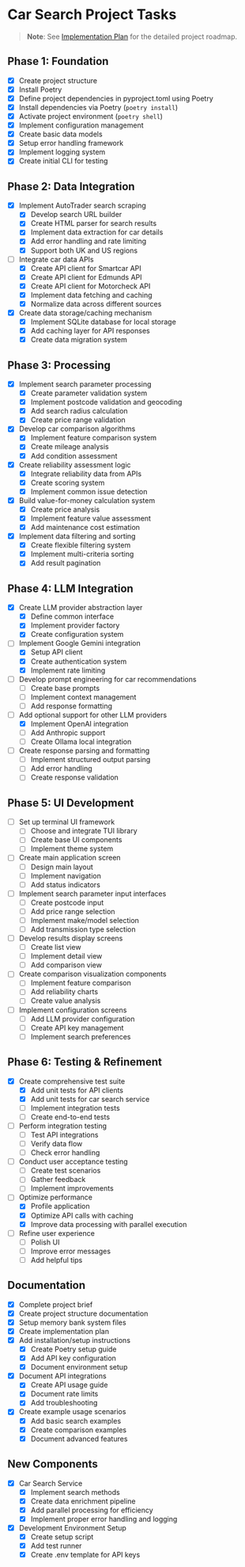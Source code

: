 # Car Search Project Tasks

> **Note**: See [Implementation Plan](implementation_plan.md) for the detailed project roadmap.

## Phase 1: Foundation
- [x] Create project structure
- [x] Install Poetry
- [x] Define project dependencies in pyproject.toml using Poetry
- [x] Install dependencies via Poetry (`poetry install`)
- [x] Activate project environment (`poetry shell`)
- [x] Implement configuration management
- [x] Create basic data models
- [x] Setup error handling framework
- [x] Implement logging system
- [x] Create initial CLI for testing

## Phase 2: Data Integration
- [x] Implement AutoTrader search scraping
  - [x] Develop search URL builder
  - [x] Create HTML parser for search results
  - [x] Implement data extraction for car details
  - [x] Add error handling and rate limiting
  - [x] Support both UK and US regions
- [ ] Integrate car data APIs
  - [x] Create API client for Smartcar API
  - [x] Create API client for Edmunds API
  - [x] Create API client for Motorcheck API
  - [x] Implement data fetching and caching
  - [x] Normalize data across different sources
- [x] Create data storage/caching mechanism
  - [x] Implement SQLite database for local storage
  - [x] Add caching layer for API responses
  - [x] Create data migration system

## Phase 3: Processing
- [x] Implement search parameter processing
  - [x] Create parameter validation system
  - [x] Implement postcode validation and geocoding
  - [x] Add search radius calculation
  - [x] Create price range validation
- [x] Develop car comparison algorithms
  - [x] Implement feature comparison system
  - [x] Create mileage analysis
  - [x] Add condition assessment
- [x] Create reliability assessment logic
  - [x] Integrate reliability data from APIs
  - [x] Create scoring system
  - [x] Implement common issue detection
- [x] Build value-for-money calculation system
  - [x] Create price analysis
  - [x] Implement feature value assessment
  - [x] Add maintenance cost estimation
- [x] Implement data filtering and sorting
  - [x] Create flexible filtering system
  - [x] Implement multi-criteria sorting
  - [x] Add result pagination

## Phase 4: LLM Integration
- [x] Create LLM provider abstraction layer
  - [x] Define common interface
  - [x] Implement provider factory
  - [x] Create configuration system
- [ ] Implement Google Gemini integration
  - [x] Setup API client
  - [x] Create authentication system
  - [x] Implement rate limiting
- [ ] Develop prompt engineering for car recommendations
  - [ ] Create base prompts
  - [ ] Implement context management
  - [ ] Add response formatting
- [ ] Add optional support for other LLM providers
  - [x] Implement OpenAI integration
  - [ ] Add Anthropic support
  - [ ] Create Ollama local integration
- [ ] Create response parsing and formatting
  - [ ] Implement structured output parsing
  - [ ] Add error handling
  - [ ] Create response validation

## Phase 5: UI Development
- [ ] Set up terminal UI framework
  - [ ] Choose and integrate TUI library
  - [ ] Create base UI components
  - [ ] Implement theme system
- [ ] Create main application screen
  - [ ] Design main layout
  - [ ] Implement navigation
  - [ ] Add status indicators
- [ ] Implement search parameter input interfaces
  - [ ] Create postcode input
  - [ ] Add price range selection
  - [ ] Implement make/model selection
  - [ ] Add transmission type selection
- [ ] Develop results display screens
  - [ ] Create list view
  - [ ] Implement detail view
  - [ ] Add comparison view
- [ ] Create comparison visualization components
  - [ ] Implement feature comparison
  - [ ] Add reliability charts
  - [ ] Create value analysis
- [ ] Implement configuration screens
  - [ ] Add LLM provider configuration
  - [ ] Create API key management
  - [ ] Implement search preferences

## Phase 6: Testing & Refinement
- [x] Create comprehensive test suite
  - [x] Add unit tests for API clients
  - [x] Add unit tests for car search service
  - [ ] Implement integration tests
  - [ ] Create end-to-end tests
- [ ] Perform integration testing
  - [ ] Test API integrations
  - [ ] Verify data flow
  - [ ] Check error handling
- [ ] Conduct user acceptance testing
  - [ ] Create test scenarios
  - [ ] Gather feedback
  - [ ] Implement improvements
- [ ] Optimize performance
  - [x] Profile application
  - [x] Optimize API calls with caching
  - [x] Improve data processing with parallel execution
- [ ] Refine user experience
  - [ ] Polish UI
  - [ ] Improve error messages
  - [ ] Add helpful tips

## Documentation
- [x] Complete project brief
- [x] Create project structure documentation
- [x] Setup memory bank system files
- [x] Create implementation plan
- [x] Add installation/setup instructions
  - [x] Create Poetry setup guide
  - [x] Add API key configuration
  - [x] Document environment setup
- [x] Document API integrations
  - [x] Create API usage guide
  - [x] Document rate limits
  - [x] Add troubleshooting
- [x] Create example usage scenarios
  - [x] Add basic search examples
  - [x] Create comparison examples
  - [x] Document advanced features

## New Components
- [x] Car Search Service
  - [x] Implement search methods
  - [x] Create data enrichment pipeline
  - [x] Add parallel processing for efficiency
  - [x] Implement proper error handling and logging
- [x] Development Environment Setup
  - [x] Create setup script
  - [x] Add test runner
  - [x] Create .env template for API keys 
